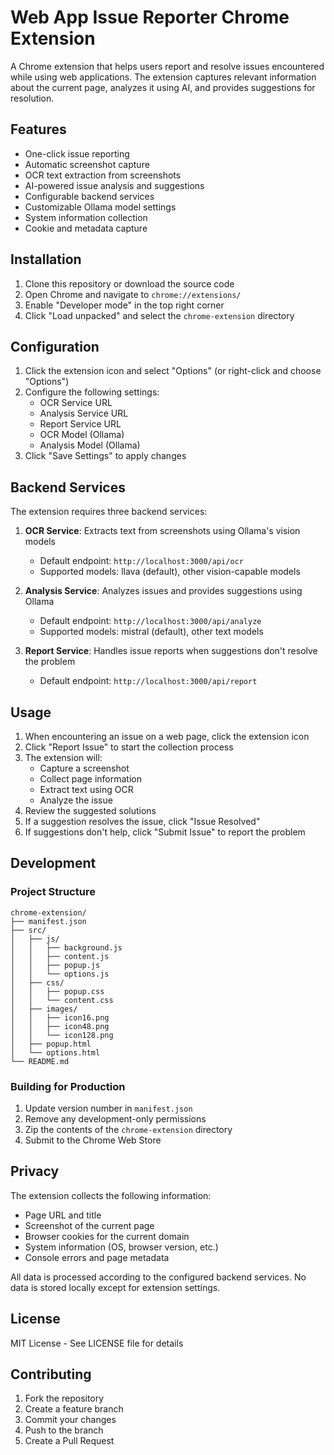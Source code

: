 # Web App Issue Reporter Chrome Extension

A Chrome extension that helps users report and resolve issues encountered while using web applications. The extension captures relevant information about the current page, analyzes it using AI, and provides suggestions for resolution.

## Features

- One-click issue reporting
- Automatic screenshot capture
- OCR text extraction from screenshots
- AI-powered issue analysis and suggestions
- Configurable backend services
- Customizable Ollama model settings
- System information collection
- Cookie and metadata capture

## Installation

1. Clone this repository or download the source code
2. Open Chrome and navigate to `chrome://extensions/`
3. Enable "Developer mode" in the top right corner
4. Click "Load unpacked" and select the `chrome-extension` directory

## Configuration

1. Click the extension icon and select "Options" (or right-click and choose "Options")
2. Configure the following settings:
   - OCR Service URL
   - Analysis Service URL
   - Report Service URL
   - OCR Model (Ollama)
   - Analysis Model (Ollama)
3. Click "Save Settings" to apply changes

## Backend Services

The extension requires three backend services:

1. **OCR Service**: Extracts text from screenshots using Ollama's vision models
   - Default endpoint: `http://localhost:3000/api/ocr`
   - Supported models: llava (default), other vision-capable models

2. **Analysis Service**: Analyzes issues and provides suggestions using Ollama
   - Default endpoint: `http://localhost:3000/api/analyze`
   - Supported models: mistral (default), other text models

3. **Report Service**: Handles issue reports when suggestions don't resolve the problem
   - Default endpoint: `http://localhost:3000/api/report`

## Usage

1. When encountering an issue on a web page, click the extension icon
2. Click "Report Issue" to start the collection process
3. The extension will:
   - Capture a screenshot
   - Collect page information
   - Extract text using OCR
   - Analyze the issue
4. Review the suggested solutions
5. If a suggestion resolves the issue, click "Issue Resolved"
6. If suggestions don't help, click "Submit Issue" to report the problem

## Development

### Project Structure

```
chrome-extension/
├── manifest.json
├── src/
│   ├── js/
│   │   ├── background.js
│   │   ├── content.js
│   │   ├── popup.js
│   │   └── options.js
│   ├── css/
│   │   ├── popup.css
│   │   └── content.css
│   ├── images/
│   │   ├── icon16.png
│   │   ├── icon48.png
│   │   └── icon128.png
│   ├── popup.html
│   └── options.html
└── README.md
```

### Building for Production

1. Update version number in `manifest.json`
2. Remove any development-only permissions
3. Zip the contents of the `chrome-extension` directory
4. Submit to the Chrome Web Store

## Privacy

The extension collects the following information:
- Page URL and title
- Screenshot of the current page
- Browser cookies for the current domain
- System information (OS, browser version, etc.)
- Console errors and page metadata

All data is processed according to the configured backend services. No data is stored locally except for extension settings.

## License

MIT License - See LICENSE file for details

## Contributing

1. Fork the repository
2. Create a feature branch
3. Commit your changes
4. Push to the branch
5. Create a Pull Request 